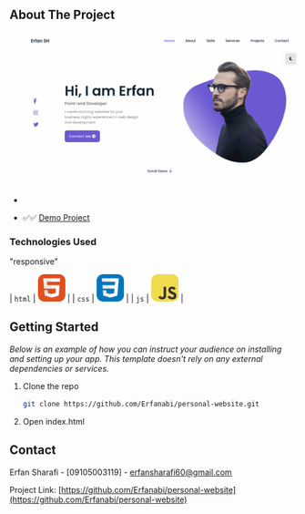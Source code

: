 <!-- ABOUT THE PROJECT -->

## About The Project

- [![Product Name Screen Shot][product-screenshot]](https://example.com)

- ✅✅ [Demo Project](https://erfanabi.github.io/personal-website/)

### Technologies Used

"responsive"

| `html` | <img src="./icons/HTML.svg" width="48"> |
| `css` | <img src="./icons/CSS.svg" width="48"> |
| `js` | <img src="./icons/JavaScript.svg" width="48"> |

## Getting Started

_Below is an example of how you can instruct your audience on installing and setting up your app. This template doesn't rely on any external dependencies or services._

1. Clone the repo
   ```sh
   git clone https://github.com/Erfanabi/personal-website.git
   ```
2. Open index.html

<!-- CONTACT -->

## Contact

Erfan Sharafi - [09105003119] - erfansharafi60@gmail.com

Project Link: [https://github.com/Erfanabi/personal-website](https://github.com/Erfanabi/personal-website)

<!-- MARKDOWN LINKS & IMAGES -->
<!-- https://www.markdownguide.org/basic-syntax/#reference-style-links -->

[product-screenshot]: images/download.png
